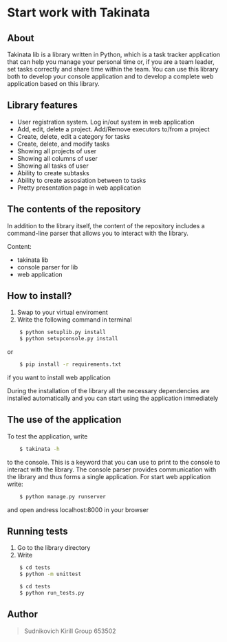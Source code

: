 # Start work with Takinata #

## About ##

Takinata lib is a library written in Python, which is a task tracker 
application that can help you manage your personal time or, if you are a 
team leader, set tasks correctly and share time within the team. 
You can use this library both to develop your console application and to 
develop a complete web application based on this library.

## Library features ##

    

* User registration system. Log in/out system in web application
* Add, edit, delete a project. Add/Remove executors to/from a project
* Create, delete, edit a category for tasks
* Create, delete, and modify tasks
* Showing all projects of user
* Showing all columns of user
* Showing all tasks of user
* Ability to create subtasks
* Ability to create assosiation between to tasks
* Pretty presentation page in web application

## The contents of the repository ##
In addition to the library itself, the content of the repository includes a command-line parser that allows you to 
interact with the library.

Content:
- takinata lib
- console parser for lib
- web application

## How to install? ##
1. Swap to your virtual enviroment
2. Write the following command in terminal

```bash
    $ python setuplib.py install
    $ python setupconsole.py install
```  
    
or
```bash
    $ pip install -r requirements.txt
```  
if you want to install web application

 During the installation of the library all the necessary dependencies are 
 installed automatically and you can start using the application immediately
 
## The use of the application ##
To test the application, write 
```bash
    $ takinata -h
``` 
to the console. This is a keyword that you can use to print to the console to 
interact with the library. The console parser provides communication with 
the library and thus forms a single application.
For start web application write:

```bash
    $ python manage.py runserver
```
and open andress localhost:8000 in your browser
   
    
## Running tests ##
1. Go to the library directory
2. Write

```bash
    $ cd tests
    $ python -m unittest

```
```bash
    $ cd tests
    $ python run_tests.py
```
## Author ##

> Sudnikovich Kirill
Group 653502
